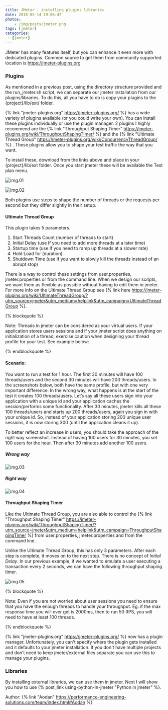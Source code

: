 ```yaml
---
title: JMeter - installing plugins libraries
date: 2018-05-14 19:06:47
photos: 
	- /img/posts/jmeter.png
tags: [jmeter]
categories: 
 - [jmeter]
---
```


JMeter has many features itself, but you can enhance it even more with dedicated plugins. Common source to get them from community supported location is https://jmeter-plugins.org

<!--more-->

### Plugins

As mentioned in a previous post, using the directory structure provided and the run_jmeter.sh script, we can separate our jmeter installation from our plugins/libraries. To do this, all you have to do is copy your plugins to the {project}/lib/ext/ folder.

{% link "jmeter-plugins.org" https://jmeter-plugins.org/ %}  has a wide variety of plugins available (or you could write your own). You can install these plugins individually or use the plugin manager. 2 plugins I highly recommend are the {% link "Throughput Shaping Timer" https://jmeter-plugins.org/wiki/ThroughputShapingTimer/ %}  and the {% link "Ultimate Thread Group" https://jmeter-plugins.org/wiki/ConcurrencyThreadGroup/ %} . These plugins allow you to shape your test traffic the way that you want.

To install these, download from the links above and place in your {project}/lib/ext folder. Once you start jmeter these will be available the Test plan menu.

![img.01](UltimateThreadGroup_menu.png)  


![img.02](ThroughputShapingTimer_menu.png)  

Both plugins use steps to shape the number of threads or the requests per second but they differ slightly in their setup.

#### Ultimate Thread Group

This plugin takes 5 parameters.

1. Start Threads Count (number of threads to start)
2. Initial Delay (use If you need to add more threads at a later time)
3. Startup time (use If you need to ramp up threads at a slower rate)
4. Hold Load for (duration)
5. Shutdown Time (use if you want to slowly kill the threads instead of an abrupt stop)

There is a way to control these settings from user.properties, jmeter.properties or from the command line. When we design our scripts, we want them as flexible as possible without having to edit them in jmeter. For more info on the Ultimate Thread Group see {% link here https://jmeter-plugins.org/wiki/UltimateThreadGroup/?utm_source=jmeter&utm_medium=helplink&utm_campaign=UltimateThreadGroup %}.

{% blockquote %}

Note:
Threads in jmeter can be considered as your virtual users. If your application stores users sessions and if your jmeter script does anything on initialization of a thread, exercise caution when designing your thread profile for your test. See example below:

{% endblockquote %}

#### Scenario:
You want to run a test for 1 hour. The first 30 minutes will have 100 threads/users and the second 30 minutes will have 200 threads/users. In the screenshots below, both have the same profile, but with one very important difference. In the wrong way, what happens is at the start of the test it creates 100 threads/users. Let’s say all these users sign into your application with a unique id and your application caches the session/performs some functionality. After 30 minutes, jmeter kills all these 100 threads/users and starts up 200 threads/users, again you sign in with your unique id. So, instead of your application storing 200 unique user sessions, it is now storing 300 (until the application cleans it up).

To better reflect an increase in users, you should take the approach of the right way screenshot. Instead of having 100 users for 30 minutes, you set 100 users for the hour. Then after 30 minutes add another 100 users.


##### Wrong way

![img.03](UltimateThreadGroup_wrong.png)

##### Right way

![img.04](UltimateThreadGroup_right.png)


#### Throughput Shaping Timer
Like the Ultimate Thread Group, you are also able to control the {% link "Throughput Shaping Timer" https://jmeter-plugins.org/wiki/ThroughputShapingTimer/?utm_source=jmeter&utm_medium=helplink&utm_campaign=ThroughputShapingTimer %} from user.properties, jmeter.properties and from the command line.

Unlike the Ultimate Thread Group, this has only 3 parameters. After each step is complete, it moves on to the next step. There is no concept of *Initial Delay*. In our previous example, if we wanted to emulate a user executing a transaction every 2 seconds, we can have the following throughput shaping timer.



![img.05](ThroughputShapingTimer.png)

{% blockquote %}

Note:
Even if you are not worried about user sessions you need to ensure that you have the enough threads to handle your throughput. Eg. if the max response time you will ever get is 2000ms, then to run 50 RPS, you will need to have at least 100 threads.

{% endblockquote %}

{% link "jmeter-plugins.org" https://jmeter-plugins.org/ %} now has a plugin manager. Unfortunately, you can't specify where the plugin gets installed and it defaults to your jmeter installation. If you don't have multiple projects and don’t need to keep jmeter/external files separate you can use this to manage your plugins.

### Libraries

By installing external libraries, we can use them in jmeter. Next I will show you how to use {% post_link using-python-in-jmeter "Python in jmeter" %}.

Author: {% link "Aodan" https://performance-engineering-solutions.com/team/index.html#Aodan %}
